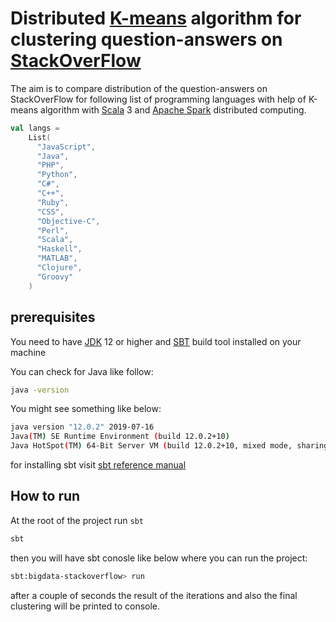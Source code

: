 # Distributed [K-means](https://en.wikipedia.org/wiki/K-means_clustering) algorithm for clustering question-answers on [StackOverFlow](https://stackoverflow.com/)

The aim is to compare distribution of the question-answers on StackOverFlow for following list of programming languages with help of K-means algorithm with [Scala](https://www.scala-lang.org/) 3 and [Apache Spark](https://spark.apache.org/) distributed computing.

```scala
val langs =
    List(
      "JavaScript",
      "Java",
      "PHP",
      "Python",
      "C#",
      "C++",
      "Ruby",
      "CSS",
      "Objective-C",
      "Perl",
      "Scala",
      "Haskell",
      "MATLAB",
      "Clojure",
      "Groovy"
    )
```

## prerequisites
You need to have [JDK](https://openjdk.java.net/install/) 12 or higher and [SBT](https://www.scala-sbt.org/index.html) build tool installed on your machine

You can check for Java like follow:

```bash
java -version
```

You might see something like below:

```bash
java version "12.0.2" 2019-07-16
Java(TM) SE Runtime Environment (build 12.0.2+10)
Java HotSpot(TM) 64-Bit Server VM (build 12.0.2+10, mixed mode, sharing)
```

for installing sbt visit [sbt reference manual](https://www.scala-sbt.org/1.x/docs/Setup.html)


## How to run

At the root of the project run `sbt`

```bash
sbt
```
then you will have sbt conosle like below where you can run the project:

```bash
sbt:bigdata-stackoverflow> run
```

after a couple of seconds the result of the iterations and also the final clustering will be printed to console.